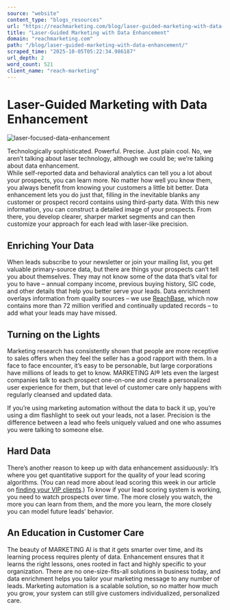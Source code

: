 ```yaml
---
source: "website"
content_type: "blogs_resources"
url: "https://reachmarketing.com/blog/laser-guided-marketing-with-data-enhancement/"
title: "Laser-Guided Marketing with Data Enhancement"
domain: "reachmarketing.com"
path: "/blog/laser-guided-marketing-with-data-enhancement/"
scraped_time: "2025-10-05T05:22:34.986187"
url_depth: 2
word_count: 521
client_name: "reach-marketing"
---
```


# Laser-Guided Marketing with Data Enhancement

![laser-focused-data-enhancement](https://reachmarketing.com/wp-content/uploads/2017/07/laser-focused-lead-generation.png)

Technologically sophisticated. Powerful. Precise. Just plain cool. No, we aren’t talking about laser technology, although we could be; we’re talking about data enhancement.  
While self-reported data and behavioral analytics can tell you a lot about your prospects, you can learn more. No matter how well you know them, you always benefit from knowing your customers a little bit better. Data enhancement lets you do just that, filling in the inevitable blanks any customer or prospect record contains using third-party data. With this new information, you can construct a detailed image of your prospects. From there, you develop clearer, sharper market segments and can then customize your approach for each lead with laser-like precision.

## Enriching Your Data

When leads subscribe to your newsletter or join your mailing list, you get valuable primary-source data, but there are things your prospects can’t tell you about themselves. They may not know some of the data that’s vital for you to have – annual company income, previous buying history, SIC code, and other details that help you better serve your leads. Data enrichment overlays information from quality sources – we use [ReachBase](http://www.reachBase.com), which now contains more than 72 million verified and continually updated records – to add what your leads may have missed.

## Turning on the Lights

Marketing research has consistently shown that people are more receptive to sales offers when they feel the seller has a good rapport with them. In a face to face encounter, it’s easy to be personable, but large corporations have millions of leads to get to know. MARKETING AI® lets even the largest companies talk to each prospect one-on-one and create a personalized user experience for them, but that level of customer care only happens with regularly cleansed and updated data.

If you’re using marketing automation without the data to back it up, you’re using a dim flashlight to seek out your leads, not a laser. Precision is the difference between a lead who feels uniquely valued and one who assumes you were talking to someone else.

## Hard Data

There’s another reason to keep up with data enhancement assiduously: It’s where you get quantitative support for the quality of your lead scoring algorithms. (You can read more about lead scoring this week in our article on [finding your VIP clients](https://reachmarketing.com/do-you-know-where-your-vips-are/).) To know if your lead scoring system is working, you need to watch prospects over time. The more closely you watch, the more you can learn from them, and the more you learn, the more closely you can model future leads’ behavior.

## An Education in Customer Care

The beauty of MARKETING AI is that it gets smarter over time, and its learning process requires plenty of data. Enhancement ensures that it learns the right lessons, ones rooted in fact and highly specific to your organization. There are no one-size-fits-all solutions in business today, and data enrichment helps you tailor your marketing message to any number of leads. Marketing automation is a scalable solution, so no matter how much you grow, your system can still give customers individualized, personalized care.